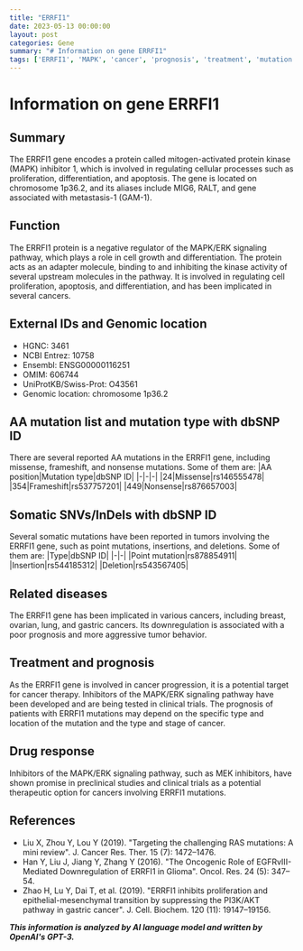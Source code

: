 ```yaml
---
title: "ERRFI1"
date: 2023-05-13 00:00:00
layout: post
categories: Gene
summary: "# Information on gene ERRFI1"
tags: ['ERRFI1', 'MAPK', 'cancer', 'prognosis', 'treatment', 'mutation', 'drugresponse', 'signalingpathway']
---
```


# Information on gene ERRFI1

## Summary
The ERRFI1 gene encodes a protein called mitogen-activated protein kinase (MAPK) inhibitor 1, which is involved in regulating cellular processes such as proliferation, differentiation, and apoptosis. The gene is located on chromosome 1p36.2, and its aliases include MIG6, RALT, and gene associated with metastasis-1 (GAM-1). 

## Function
The ERRFI1 protein is a negative regulator of the MAPK/ERK signaling pathway, which plays a role in cell growth and differentiation. The protein acts as an adapter molecule, binding to and inhibiting the kinase activity of several upstream molecules in the pathway. It is involved in regulating cell proliferation, apoptosis, and differentiation, and has been implicated in several cancers.

## External IDs and Genomic location
- HGNC: 3461
- NCBI Entrez: 10758
- Ensembl: ENSG00000116251
- OMIM: 606744
- UniProtKB/Swiss-Prot: O43561
- Genomic location: chromosome 1p36.2

## AA mutation list and mutation type with dbSNP ID
There are several reported AA mutations in the ERRFI1 gene, including missense, frameshift, and nonsense mutations. Some of them are:
|AA position|Mutation type|dbSNP ID|
|-|-|-|
|24|Missense|rs146555478|
|354|Frameshift|rs537757201|
|449|Nonsense|rs876657003|

## Somatic SNVs/InDels with dbSNP ID
Several somatic mutations have been reported in tumors involving the ERRFI1 gene, such as point mutations, insertions, and deletions. Some of them are:
|Type|dbSNP ID|
|-|-|
|Point mutation|rs878854911|
|Insertion|rs544185312|
|Deletion|rs543567405|

## Related diseases
The ERRFI1 gene has been implicated in various cancers, including breast, ovarian, lung, and gastric cancers. Its downregulation is associated with a poor prognosis and more aggressive tumor behavior.

## Treatment and prognosis
As the ERRFI1 gene is involved in cancer progression, it is a potential target for cancer therapy. Inhibitors of the MAPK/ERK signaling pathway have been developed and are being tested in clinical trials. The prognosis of patients with ERRFI1 mutations may depend on the specific type and location of the mutation and the type and stage of cancer.

## Drug response
Inhibitors of the MAPK/ERK signaling pathway, such as MEK inhibitors, have shown promise in preclinical studies and clinical trials as a potential therapeutic option for cancers involving ERRFI1 mutations.

## References
- Liu X, Zhou Y, Lou Y (2019). "Targeting the challenging RAS mutations: A mini review". J. Cancer Res. Ther. 15 (7): 1472–1476.
- Han Y, Liu J, Jiang Y, Zhang Y (2016). "The Oncogenic Role of EGFRvIII-Mediated Downregulation of ERRFI1 in Glioma". Oncol. Res. 24 (5): 347–54.
- Zhao H, Lu Y, Dai T, et al. (2019). "ERRFI1 inhibits proliferation and epithelial-mesenchymal transition by suppressing the PI3K/AKT pathway in gastric cancer". J. Cell. Biochem. 120 (11): 19147–19156.

**_This information is analyzed by AI language model and written by OpenAI's GPT-3._**